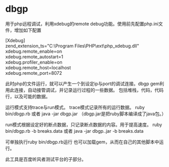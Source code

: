 dbgp
====

用于php远程调试，利用xdebug的remote debug功能。使用前先配置php.ini文件，增加如下配置

[Xdebug] <br>
zend_extension_ts="C:\Program Files\PHP\ext\php_xdebug.dll" <br>
xdebug.remote_enable=on <br>
xdebug.remote_autostart=1 <br>
xdebug.profiler_enable=on <br>
xdebug.remote_host=localhost <br>
xdebug.remote_port=8072 <br>

此时php的文件运行，就可以产生一个到设定ip与port的调试连接。dbgp gem利用此连接，自动接管调试，并记录运行过程的一些数据。
包括堆栈，代码，代码行，以及可能的数据。

运行模式支持trace与run模式。
trace模式记录所有的运行数据。
ruby bin/dbgp.rb 或者 java -jar dbgp.jar  （dbgp.jar是把ruby脚本编译成了java包。）

run模式根据设定好的断点数据，只记录断点数据的内容。用于提高速度。
ruby bin/dbgp.rb -b breaks.data 或者  java -jar dbgp..jar -b breaks.data

可单独执行ruby bin/dbgp.rb运行
也可以加载gem，从而在自己的其他脚本中运行。

此工具是百度听风者测试平台的子部分。
